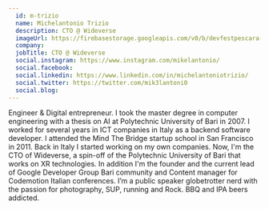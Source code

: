 ```yaml
---
  id: m-trizio
  name: Michelantonio Trizio
  description: CTO @ Wideverse
  imageUrl: https://firebasestorage.googleapis.com/v0/b/devfestpescara-2023.appspot.com/o/speakers%2Fm-trizio.jpg?alt=media&token=84226e9a-7865-4474-8223-14cd4243ac2b
  company: 
  jobTitle: CTO @ Wideverse
  social.instagram: https://www.instagram.com/mikelantonio/
  social.facebook: 
  social.linkedin: https://www.linkedin.com/in/michelantoniotrizio/
  social.twitter: https://twitter.com/mik3lantoni0
  social.blog: 
---
```

Engineer & Digital entrepreneur. I took the master degree in computer engineering with a thesis on AI at Polytechnic University of Bari in 2007. I worked for several years in ICT companies in Italy as a backend software developer. I attended the Mind The Bridge startup school in San Francisco in 2011. Back in Italy I started working on my own companies. Now, I'm the CTO of Wideverse, a spin-off of the Polytechnic University of Bari that works on XR technologies. In addition I'm the founder and the current lead of Google Developer Group Bari community and Content manager for Codemotion Italian conferences.  I’m a public speaker globetrotter nerd with the passion for photography, SUP, running and Rock. BBQ and IPA beers addicted.
  
